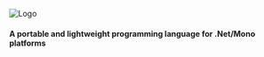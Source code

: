 ![Logo](http://i.imgur.com/96592SA.png)

#### A portable and lightweight programming language for .Net/Mono platforms
